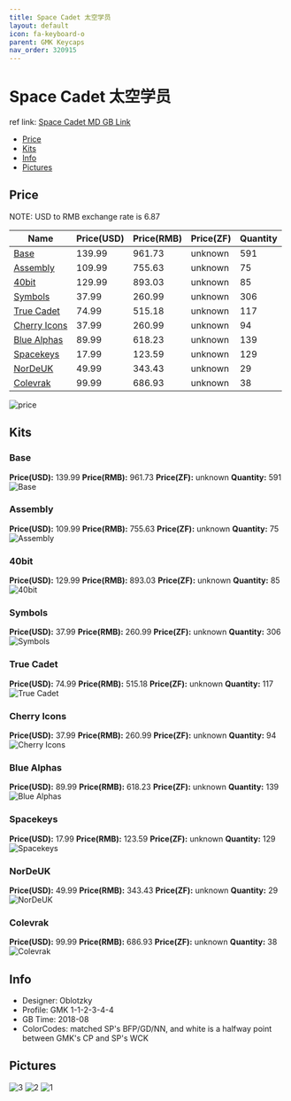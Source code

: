 ```yaml
---
title: Space Cadet 太空学员
layout: default
icon: fa-keyboard-o
parent: GMK Keycaps
nav_order: 320915
---
```


# Space Cadet 太空学员

ref link: [Space Cadet MD GB Link](https://www.massdrop.com/buy/massdrop-x-oblotzky-gmk-space-cadet-keycap-set)

* [Price](#price)
* [Kits](#kits)
* [Info](#info)
* [Pictures](#pictures)


## Price  
NOTE: USD to RMB exchange rate is 6.87

| Name          | Price(USD)    |  Price(RMB) |  Price(ZF) | Quantity |
| ------------- | ------------- |  ---------- |  --------- | -------- |
|[Base](#base)|139.99|961.73|unknown|591|
|[Assembly](#assembly)|109.99|755.63|unknown|75|
|[40bit](#40bit)|129.99|893.03|unknown|85|
|[Symbols](#symbols)|37.99|260.99|unknown|306|
|[True Cadet](#truecadet)|74.99|515.18|unknown|117|
|[Cherry Icons](#cherryicons)|37.99|260.99|unknown|94|
|[Blue Alphas](#bluealphas)|89.99|618.23|unknown|139|
|[Spacekeys](#spacekeys)|17.99|123.59|unknown|129|
|[NorDeUK](#nordeuk)|49.99|343.43|unknown|29|
|[Colevrak](#colevrak)|99.99|686.93|unknown|38|

<img src="{{ 'assets/images/gmk-keycaps/spacecadet/price.jpg' | relative_url }}" alt="price" class="image featured">


## Kits
### Base
**Price(USD):** 139.99    **Price(RMB):** 961.73    **Price(ZF):** unknown    **Quantity:** 591  
<img src="{{ 'assets/images/gmk-keycaps/spacecadet/kits_pics/base.jpg' | relative_url }}" alt="Base" class="image featured">

### Assembly
**Price(USD):** 109.99    **Price(RMB):** 755.63    **Price(ZF):** unknown    **Quantity:** 75  
<img src="{{ 'assets/images/gmk-keycaps/spacecadet/kits_pics/assembly.jpg' | relative_url }}" alt="Assembly" class="image featured">

### 40bit
**Price(USD):** 129.99    **Price(RMB):** 893.03    **Price(ZF):** unknown    **Quantity:** 85  
<img src="{{ 'assets/images/gmk-keycaps/spacecadet/kits_pics/40bit.jpg' | relative_url }}" alt="40bit" class="image featured">

### Symbols
**Price(USD):** 37.99    **Price(RMB):** 260.99    **Price(ZF):** unknown    **Quantity:** 306  
<img src="{{ 'assets/images/gmk-keycaps/spacecadet/kits_pics/symbols.jpg' | relative_url }}" alt="Symbols" class="image featured">

### True Cadet
**Price(USD):** 74.99    **Price(RMB):** 515.18    **Price(ZF):** unknown    **Quantity:** 117  
<img src="{{ 'assets/images/gmk-keycaps/spacecadet/kits_pics/true-cadet.jpg' | relative_url }}" alt="True Cadet" class="image featured">

### Cherry Icons
**Price(USD):** 37.99    **Price(RMB):** 260.99    **Price(ZF):** unknown    **Quantity:** 94  
<img src="{{ 'assets/images/gmk-keycaps/spacecadet/kits_pics/cherry-icons.jpg' | relative_url }}" alt="Cherry Icons" class="image featured">

### Blue Alphas
**Price(USD):** 89.99    **Price(RMB):** 618.23    **Price(ZF):** unknown    **Quantity:** 139  
<img src="{{ 'assets/images/gmk-keycaps/spacecadet/kits_pics/blue-alphas.jpg' | relative_url }}" alt="Blue Alphas" class="image featured">

### Spacekeys
**Price(USD):** 17.99    **Price(RMB):** 123.59    **Price(ZF):** unknown    **Quantity:** 129  
<img src="{{ 'assets/images/gmk-keycaps/spacecadet/kits_pics/spacekeys.jpg' | relative_url }}" alt="Spacekeys" class="image featured">

### NorDeUK
**Price(USD):** 49.99    **Price(RMB):** 343.43    **Price(ZF):** unknown    **Quantity:** 29  
<img src="{{ 'assets/images/gmk-keycaps/spacecadet/kits_pics/nordeuk.jpg' | relative_url }}" alt="NorDeUK" class="image featured">

### Colevrak
**Price(USD):** 99.99    **Price(RMB):** 686.93    **Price(ZF):** unknown    **Quantity:** 38  
<img src="{{ 'assets/images/gmk-keycaps/spacecadet/kits_pics/colevrak.jpg' | relative_url }}" alt="Colevrak" class="image featured">


## Info
* Designer: Oblotzky
* Profile: GMK 1-1-2-3-4-4
* GB Time: 2018-08
* ColorCodes: matched SP's BFP/GD/NN, and white is a halfway point between GMK's CP and SP's WCK


## Pictures
<img src="{{ 'assets/images/gmk-keycaps/spacecadet/rendering_pics/3.jpg' | relative_url }}" alt="3" class="image featured">
<img src="{{ 'assets/images/gmk-keycaps/spacecadet/rendering_pics/2.jpg' | relative_url }}" alt="2" class="image featured">
<img src="{{ 'assets/images/gmk-keycaps/spacecadet/rendering_pics/1.jpg' | relative_url }}" alt="1" class="image featured">
